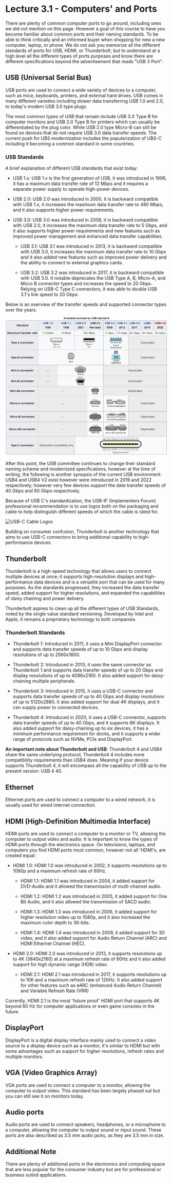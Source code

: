 # Lecture 3.1 - Computers' and Ports

There are plenty of common computer ports to go around, including ones we did not mention on this page. However a goal of this course to have you become familiar about common ports and their naming standards. To be able to think critically and an informed buyer when shopping for new a new computer, laptop, or phone. We do not ask you memorize all the different standards of ports for USB, HDMI, or Thunderbolt, but to understand at a high level all the different types of ports purposes and know there are different specifications beyond the advertisement that reads "USB 3 Port".

## USB (Universal Serial Bus)

USB ports are used to connect a wide variety of devices to a computer, such as mice, keyboards, printers, and external hard drives. USB comes in many different varieties including slower data transferring USB 1.0 and 2.0, to today's modern USB 3.0 type plugs.

The most common types of USB that remain include USB 3.X Type B for computer monitors and USB 2.0 Type B for printers which can usually be differentiated by the plug color. While USB 2.0 type Micro-B can still be found on devices that do not require USB 3.0 data transfer speeds. The current push for UBS modernization includes the popularization of UBS-C including it becoming a common standard in some countries.

### USB Standards

A brief explanation of different USB standards that exist today:

- USB 1.x: USB 1.x is the first generation of USB, it was introduced in 1996, it has a maximum data transfer rate of 12 Mbps and it requires a separate power supply to operate high-power devices.

- USB 2.0: USB 2.0 was introduced in 2000, it is backward compatible with USB 1.x, it increases the maximum data transfer rate to 480 Mbps, and it also supports higher power requirements.

- USB 3.0: USB 3.0 was introduced in 2008, it is backward compatible with USB 2.0, it increases the maximum data transfer rate to 5 Gbps, and it also supports higher power requirements and new features such as improved power management and enhanced data transfer capabilities.

  - USB 3.1: USB 3.1 was introduced in 2013, it is backward compatible with USB 3.0, it increases the maximum data transfer rate to 10 Gbps and it also added new features such as improved power delivery and the ability to connect to external graphics cards.

  - USB 3.2: USB 3.2 was introduced in 2017, it is backward compatible with USB 3.0. It notable deprecates the USB Type A, B, Micro-A, and Micro B connector types and increases the speed to 20 Gbps. Relying on USB-C Type C connectors, it was able to double USB 3.1's link speed to 20 Gbps.

Below is an overview of the transfer speeds and supported connector types over the years.

![USB Standards](../../images/USB_Standards.jpg)

After this point, the USB committee continues to change their standard naming scheme and modernized specifications, however at the time of writing, the following is another synopsis of the current USB environment. USB4 and USB4 V2 exist however were introduced in 2019 and 2022 respectively; however very few devices support the data transfer speeds of 40 Gbps and 80 Gbps respectively.

Because of USB C's standardization, the USB-IF (Implementers Forum) professional recommendation is to use logos both on the packaging and cable to help distinguish different speeds of which the cable is rated for.

![USB-C Cable Logos](https://cdn.arstechnica.net/wp-content/uploads/2022/09/USB-C-cable-logos.jpg)

Building on consumer confusion, Thunderbolt is another technology that aims to use USB-C connectors to bring additional capability to high-performance devices.

## Thunderbolt

Thunderbolt is a high-speed technology that allows users to connect multiple devices at once; it supports high-resolution displays and high-performance data devices and is a versatile port that can be used for many purposes. As the standards progressed, they increased the data transfer speed, added support for higher resolutions, and expanded the capabilities of daisy chaining and power delivery.

Thunderbolt aspires to clean up all the different types of USB Standards, noted by the single value standard versioning. Developed by Intel and Apple, it remains a proprietary technology to both companies.

### Thunderbolt Standards

- Thunderbolt 1: Introduced in 2011, it uses a Mini DisplayPort connector and supports data transfer speeds of up to 10 Gbps and display resolutions of up to 2560x1600.

- Thunderbolt 2: Introduced in 2013, it uses the same connector as Thunderbolt 1 and supports data transfer speeds of up to 20 Gbps and display resolutions of up to 4096x2160. It also added support for daisy-chaining multiple peripherals.

- Thunderbolt 3: Introduced in 2015, it uses a USB-C connector and supports data transfer speeds of up to 40 Gbps and display resolutions of up to 5120x2880. It also added support for dual 4K displays, and it can supply power to connected devices.

- Thunderbolt 4: Introduced in 2020, it uses a USB-C connector, supports data transfer speeds of up to 40 Gbps, and it supports 8K displays. It also added support for daisy-chaining up to six devices, it has a minimum performance requirement for docks, and it supports a wider range of protocols such as NVMe, PCIe and DisplayPort.

**An important note about Thunderbolt and USB**: Thunderbolt 4 and USB4 share the same underlying protocol, Thunderbolt 4 includes more compatibility requirements than USB4 does. Meaning if your device supports Thunderbolt 4, it will encompass all the capability of USB up to the present version: USB 4 40.

## Ethernet

Ethernet ports are used to connect a computer to a wired network, it is usually used for wired internet connection.

## HDMI (High-Definition Multimedia Interface)

HDMI ports are used to connect a computer to a monitor or TV, allowing the computer to output video and audio. It is important to know the types of HDMI ports through the electronics space. On televisions, laptops, and computers you find HDMI ports most common, however not all 'HDMI's, are created equal:

- HDMI 1.0: HDMI 1.0 was introduced in 2002, it supports resolutions up to 1080p and a maximum refresh rate of 60Hz.

  - HDMI 1.1: HDMI 1.1 was introduced in 2004, it added support for DVD-Audio and it allowed the transmission of multi-channel audio.

  - HDMI 1.2: HDMI 1.2 was introduced in 2005, it added support for One Bit Audio, and it also allowed the transmission of SACD audio.

  - HDMI 1.3: HDMI 1.3 was introduced in 2006, it added support for higher resolution video up to 1080p, and it also increased the maximum color depth to 36-bits.

  - HDMI 1.4: HDMI 1.4 was introduced in 2009, it added support for 3D video, and it also added support for Audio Return Channel (ARC) and HDMI Ethernet Channel (HEC).

- HDMI 2.0: HDMI 2.0 was introduced in 2013, it supports resolutions up to 4K (3840x2160) at a maximum refresh rate of 60Hz and it also added support for high dynamic range (HDR) video.

  - HDMI 2.1: HDMI 2.1 was introduced in 2017, it supports resolutions up to 10K and a maximum refresh rate of 120Hz. It also added support for other features such as eARC (enhanced Audio Return Channel) and Variable Refresh Rate (VRR)

Currently, HDMI 2.1 is the most 'future proof' HDMI port that supports 4K beyond 60 Hz for computer applications or even game consoles in the future.

## DisplayPort

DisplayPort is a digital display interface mainly used to connect a video source to a display device such as a monitor, it's similar to HDMI but with some advantages such as support for  higher resolutions, refresh rates and multiple monitors.

## VGA (Video Graphics Array)

VGA ports are used to connect a computer to a monitor, allowing the computer to output video. This standard has been largely phased out but you can still see it on monitors today.

## Audio ports

Audio ports are used to connect speakers, headphones, or a microphone to a computer, allowing the computer to output sound or input sound. These ports are also described as 3.5 mm audio jacks, as they are 3.5 mm in size.

## Additional Note

There are plenty of additional ports in the electronics and computing space that are less popular for the consumer industry but are for professional or business suited applications.
